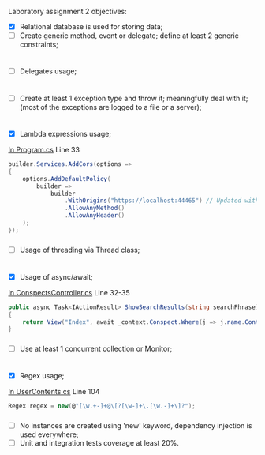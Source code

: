 Laboratory assignment 2 objectives:
- [x] Relational database is used for storing data;
- [ ] Create generic method, event or delegate; define at least 2 generic constraints;

```csharp

```

###

- [ ] Delegates usage;

```csharp

```

###

- [ ] Create at least 1 exception type and throw it; meaningfully deal with it; (most of the exceptions are logged to a file or a server);

```csharp

```

###

- [x] Lambda expressions usage;

[In Program.cs](Program.cs#L33) Line 33
```csharp
builder.Services.AddCors(options =>
{
    options.AddDefaultPolicy(
        builder =>
            builder
                .WithOrigins("https://localhost:44465") // Updated with your React app's URL
                .AllowAnyMethod()
                .AllowAnyHeader()
    );
});
```

###

- [ ] Usage of threading via Thread class;

```csharp

```

###

- [x] Usage of async/await;

[In ConspectsController.cs](Controllers/ConspectsController.cs#L32-L35) Line 32-35
```csharp
public async Task<IActionResult> ShowSearchResults(string searchPhrase)
{
    return View("Index", await _context.Conspect.Where(j => j.name.Contains(searchPhrase)).ToListAsync());
}
```

###

- [ ] Use at least 1 concurrent collection or Monitor;

```csharp

```

###

- [x] Regex usage;

[In UserContents.cs](Contents/UserContents.cs#L104) Line 104
```csharp
Regex regex = new(@"[\w.+-]+@\[?[\w-]+\.[\w.-]+\]?");
```

###

- [ ] No instances are created using 'new' keyword, dependency injection is used everywhere;
- [ ] Unit and integration tests coverage at least 20%.